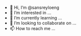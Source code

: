 - 👋 Hi, I’m @sansreyloeng
- 👀 I’m interested in ...
- 🌱 I’m currently learning ...
- 💞️ I’m looking to collaborate on ...
- 📫 How to reach me ...

<!---
sansreyloeng/sansreyloeng is a ✨ special ✨ repository because its `README.md` (this file) appears on your GitHub profile.
You can click the Preview link to take a look at your changes.
--->
